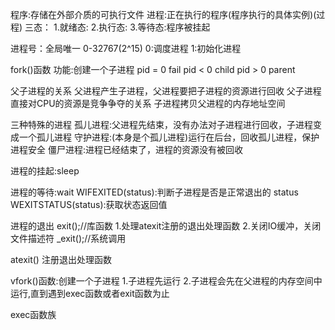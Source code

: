 程序:存储在外部介质的可执行文件
进程:正在执行的程序(程序执行的具体实例)(过程)
三态：
1.就绪态:
2.执行态:
3.等待态:程序被挂起

进程号：全局唯一 0-32767(2^15)
0:调度进程
1:初始化进程

fork()函数
功能:创建一个子进程
pid = 0 fail
pid < 0 child
pid > 0 parent

父子进程的关系
    父进程产生子进程，父进程要把子进程的资源进行回收
    父子进程直接对CPU的资源是竞争争夺的关系
    子进程拷贝父进程的内存地址空间

三种特殊的进程
    孤儿进程:父进程先结束，没有办法对子进程进行回收，子进程变成一个孤儿进程
    守护进程:(本身是个孤儿进程)运行在后台，回收孤儿进程，保护进程安全
    僵尸进程:进程已经结束了，进程的资源没有被回收

进程的挂起:sleep

进程的等待:wait
WIFEXITED(status):判断子进程是否是正常退出的 status
WEXITSTATUS(status):获取状态返回值

进程的退出
exit();//库函数
    1.处理atexit注册的退出处理函数
    2.关闭IO缓冲，关闭文件描述符
_exit();//系统调用

atexit() 注册退出处理函数

vfork()函数:创建一个子进程
    1.子进程先运行
    2.子进程会先在父进程的内存空间中运行,直到遇到exec函数或者exit函数为止

exec函数族
